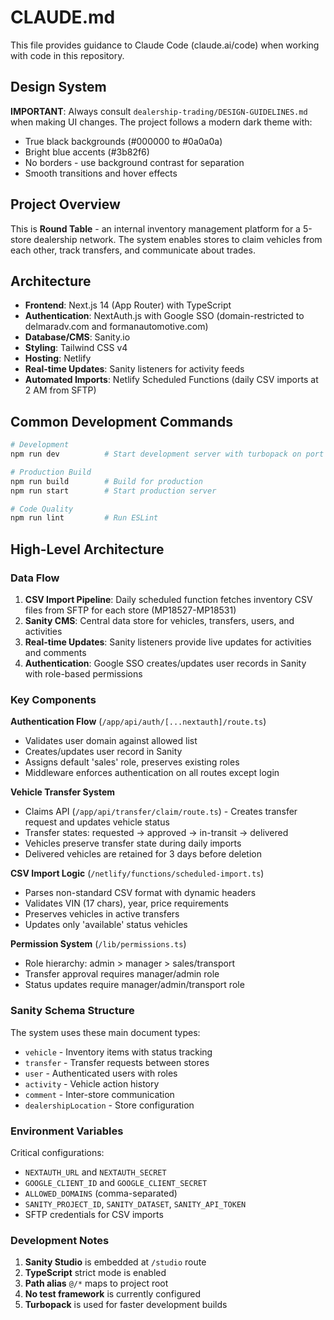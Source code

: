 # CLAUDE.md

This file provides guidance to Claude Code (claude.ai/code) when working with code in this repository.

## Design System

**IMPORTANT**: Always consult `dealership-trading/DESIGN-GUIDELINES.md` when making UI changes. The project follows a modern dark theme with:
- True black backgrounds (#000000 to #0a0a0a)
- Bright blue accents (#3b82f6)
- No borders - use background contrast for separation
- Smooth transitions and hover effects

## Project Overview

This is **Round Table** - an internal inventory management platform for a 5-store dealership network. The system enables stores to claim vehicles from each other, track transfers, and communicate about trades.

## Architecture

- **Frontend**: Next.js 14 (App Router) with TypeScript
- **Authentication**: NextAuth.js with Google SSO (domain-restricted to delmaradv.com and formanautomotive.com)
- **Database/CMS**: Sanity.io
- **Styling**: Tailwind CSS v4
- **Hosting**: Netlify
- **Real-time Updates**: Sanity listeners for activity feeds
- **Automated Imports**: Netlify Scheduled Functions (daily CSV imports at 2 AM from SFTP)

## Common Development Commands

```bash
# Development
npm run dev          # Start development server with turbopack on port 3000

# Production Build
npm run build        # Build for production
npm run start        # Start production server

# Code Quality
npm run lint         # Run ESLint
```

## High-Level Architecture

### Data Flow
1. **CSV Import Pipeline**: Daily scheduled function fetches inventory CSV files from SFTP for each store (MP18527-MP18531)
2. **Sanity CMS**: Central data store for vehicles, transfers, users, and activities
3. **Real-time Updates**: Sanity listeners provide live updates for activities and comments
4. **Authentication**: Google SSO creates/updates user records in Sanity with role-based permissions

### Key Components

**Authentication Flow** (`/app/api/auth/[...nextauth]/route.ts`)
- Validates user domain against allowed list
- Creates/updates user record in Sanity
- Assigns default 'sales' role, preserves existing roles
- Middleware enforces authentication on all routes except login

**Vehicle Transfer System**
- Claims API (`/app/api/transfer/claim/route.ts`) - Creates transfer request and updates vehicle status
- Transfer states: requested → approved → in-transit → delivered
- Vehicles preserve transfer state during daily imports
- Delivered vehicles are retained for 3 days before deletion

**CSV Import Logic** (`/netlify/functions/scheduled-import.ts`)
- Parses non-standard CSV format with dynamic headers
- Validates VIN (17 chars), year, price requirements
- Preserves vehicles in active transfers
- Updates only 'available' status vehicles

**Permission System** (`/lib/permissions.ts`)
- Role hierarchy: admin > manager > sales/transport
- Transfer approval requires manager/admin role
- Status updates require manager/admin/transport role

### Sanity Schema Structure

The system uses these main document types:
- `vehicle` - Inventory items with status tracking
- `transfer` - Transfer requests between stores
- `user` - Authenticated users with roles
- `activity` - Vehicle action history
- `comment` - Inter-store communication
- `dealershipLocation` - Store configuration

### Environment Variables

Critical configurations:
- `NEXTAUTH_URL` and `NEXTAUTH_SECRET`
- `GOOGLE_CLIENT_ID` and `GOOGLE_CLIENT_SECRET`
- `ALLOWED_DOMAINS` (comma-separated)
- `SANITY_PROJECT_ID`, `SANITY_DATASET`, `SANITY_API_TOKEN`
- SFTP credentials for CSV imports

### Development Notes

1. **Sanity Studio** is embedded at `/studio` route
2. **TypeScript** strict mode is enabled
3. **Path alias** `@/*` maps to project root
4. **No test framework** is currently configured
5. **Turbopack** is used for faster development builds
